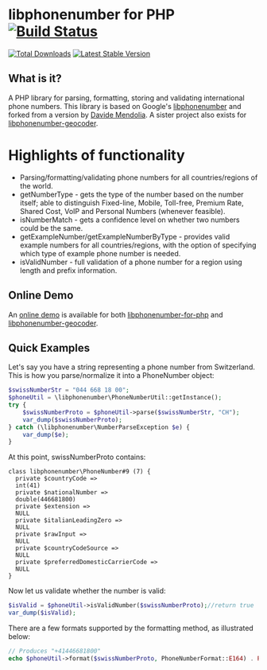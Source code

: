 # libphonenumber for PHP [![Build Status](https://travis-ci.org/giggsey/libphonenumber-for-php.png?branch=master)](https://travis-ci.org/giggsey/libphonenumber-for-php)

[![Total Downloads](https://poser.pugx.org/giggsey/libphonenumber-for-php/downloads.png)](https://packagist.org/packages/giggsey/libphonenumber-for-php)
[![Latest Stable Version](https://poser.pugx.org/giggsey/libphonenumber-for-php/v/stable.png)](https://packagist.org/packages/giggsey/libphonenumber-for-php)

## What is it?
A PHP library for parsing, formatting, storing and validating international phone numbers. This library is based on Google's [libphonenumber](https://code.google.com/p/libphonenumber/) and forked from a version by [Davide Mendolia](https://github.com/davideme/libphonenumber-for-PHP).
A sister project also exists for [libphonenumber-geocoder](https://github.com/giggsey/libphonenumber-geocoder).


# Highlights of functionality
* Parsing/formatting/validating phone numbers for all countries/regions of the world.
* getNumberType - gets the type of the number based on the number itself; able to distinguish Fixed-line, Mobile, Toll-free, Premium Rate, Shared Cost, VoIP and Personal Numbers (whenever feasible).
* isNumberMatch - gets a confidence level on whether two numbers could be the same.
* getExampleNumber/getExampleNumberByType - provides valid example numbers for all countries/regions, with the option of specifying which type of example phone number is needed.
* isValidNumber - full validation of a phone number for a region using length and prefix information.


## Online Demo
An [online demo](http://giggsey.com/libphonenumber/) is available for both [libphonenumber-for-php](https://github.com/giggsey/libphonenumber-for-php) and [libphonenumber-geocoder](https://github.com/giggsey/libphonenumber-geocoder).

## Quick Examples
Let's say you have a string representing a phone number from Switzerland. This is how you parse/normalize it into a PhoneNumber object:

```php
$swissNumberStr = "044 668 18 00";
$phoneUtil = \libphonenumber\PhoneNumberUtil::getInstance();
try {
    $swissNumberProto = $phoneUtil->parse($swissNumberStr, "CH");
    var_dump($swissNumberProto);
} catch (\libphonenumber\NumberParseException $e) {
    var_dump($e);
}
```

At this point, swissNumberProto contains:

    class libphonenumber\PhoneNumber#9 (7) {
      private $countryCode =>
      int(41)
      private $nationalNumber =>
      double(446681800)
      private $extension =>
      NULL
      private $italianLeadingZero =>
      NULL
      private $rawInput =>
      NULL
      private $countryCodeSource =>
      NULL
      private $preferredDomesticCarrierCode =>
      NULL
    }

Now let us validate whether the number is valid:

```php
$isValid = $phoneUtil->isValidNumber($swissNumberProto);//return true
var_dump($isValid);
```

There are a few formats supported by the formatting method, as illustrated below:

```php
// Produces "+41446681800"
echo $phoneUtil->format($swissNumberProto, PhoneNumberFormat::E164) . PHP_EOL;
```